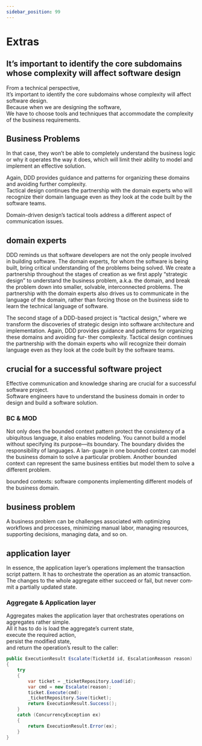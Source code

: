 ```yaml
---
sidebar_position: 99
---
```


# Extras

## It’s important to identify the core subdomains whose complexity will affect software design

From a technical perspective,  
It’s important to identify the core subdomains whose complexity will affect software design.  
Because when we are designing the software,  
We have to choose tools and techniques that accommodate the complexity of the business requirements.

## Business Problems

In that case, they won’t be able to completely understand the business logic or why it operates the way it does, which will limit their ability to model and implement an effective solution.

Again, DDD provides guidance and patterns for organizing these domains and avoiding further complexity.  
Tactical design continues the partnership with the domain experts who will recognize their domain language even as they look at the code built by the software teams.

Domain-driven design’s tactical tools address a different aspect of communication issues.

## domain experts

DDD reminds us that software developers are not the only
people involved in building software.
The domain experts, for whom the software is
being built, bring critical understanding of the problems being solved. We create a
partnership throughout the stages of creation as we first apply “strategic design” to
understand the business problem, a.k.a. the domain, and break the problem down
into smaller, solvable, interconnected problems. The partnership with the domain
experts also drives us to communicate in the language of the domain, rather than
forcing those on the business side to learn the technical language of software.

The second stage of a DDD-based project is “tactical design,” where we transform the
discoveries of strategic design into software architecture and implementation. Again,
DDD provides guidance and patterns for organizing these domains and avoiding fur‐
ther complexity. Tactical design continues the partnership with the domain experts
who will recognize their domain language even as they look at the code built by the
software teams.

## crucial for a successful software project

Effective communication and knowledge sharing are crucial for a successful software project.  
Software engineers have to understand the business domain in order to design and build a software solution.

### BC & MOD

Not only does the bounded context pattern protect the consistency of a ubiquitous
language, it also enables modeling. You cannot build a model without specifying its
purpose—its boundary. The boundary divides the responsibility of languages. A lan‐
guage in one bounded context can model the business domain to solve a particular
problem. Another bounded context can represent the same business entities but
model them to solve a different problem.

bounded contexts: software components implementing different models of the business domain.

## business problem

A business problem can be challenges associated with optimizing workflows and processes, minimizing manual labor, managing resources, supporting decisions, managing data, and so on.

## application layer

In essence, the application layer’s operations implement the transaction script pattern. It has to orchestrate the
operation as an atomic transaction. The changes to the whole aggregate either succeed or fail, but never com‐
mit a partially updated state.

### Aggregate & Application layer

Aggregates makes the application layer that orchestrates operations on aggregates rather simple.  
All it has to do is load the aggregate’s current state,  
execute the required action,  
persist the modified state,  
and return the operation’s result to the caller:

```cs
public ExecutionResult Escalate(TicketId id, EscalationReason reason)
{
    try
    {
        var ticket = _ticketRepository.Load(id);
        var cmd = new Escalate(reason);
        ticket.Execute(cmd);
        _ticketRepository.Save(ticket);
        return ExecutionResult.Success();
    }
    catch (ConcurrencyException ex)
    {
        return ExecutionResult.Error(ex);
    }
}
```
